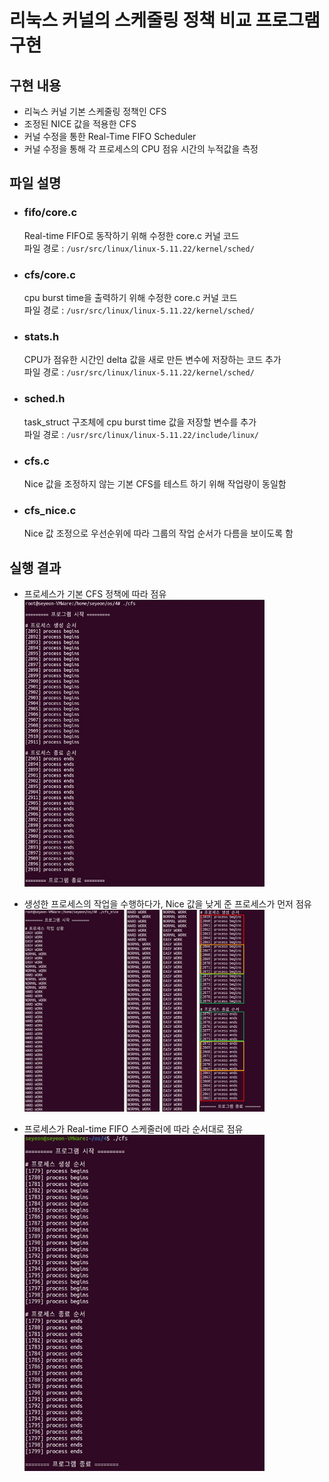 # 리눅스 커널의 스케줄링 정책 비교 프로그램 구현
## 구현 내용
* 리눅스 커널 기본 스케줄링 정책인 CFS
* 조정된 NICE 값을 적용한 CFS
* 커널 수정을 통한 Real-Time FIFO Scheduler
* 커널 수정을 통해 각 프로세스의 CPU 점유 시간의 누적값을 측정       
## 파일 설명     
* ### fifo/core.c   
    Real-time FIFO로 동작하기 위해 수정한 core.c 커널 코드   
    파일 경로 : ```/usr/src/linux/linux-5.11.22/kernel/sched/```
* ### cfs/core.c   
    cpu burst time을 출력하기 위해 수정한 core.c 커널 코드  
    파일 경로 : ```/usr/src/linux/linux-5.11.22/kernel/sched/```
* ### stats.h   
    CPU가 점유한 시간인 delta 값을 새로 만든 변수에 저장하는 코드 추가   
    파일 경로 : ```/usr/src/linux/linux-5.11.22/kernel/sched/```
* ### sched.h
    task_struct 구조체에 cpu burst time 값을 저장할 변수를 추가   
    파일 경로 : ```/usr/src/linux/linux-5.11.22/include/linux/```
* ### cfs.c
    Nice 값을 조정하지 않는 기본 CFS를 테스트 하기 위해 작업량이 동일함   
* ### cfs_nice.c
    Nice 값 조정으로 우선순위에 따라 그룹의 작업 순서가 다름을 보이도록 함   

## 실행 결과
* 프로세스가 기본 CFS 정책에 따라 점유
    <img src="Capture/CFS.jpg" width="80%" height="80%"></img><br/>

* 생성한 프로세스의 작업을 수행하다가, Nice 값을 낮게 준 프로세스가 먼저 점유
    <img src="Capture/CFS_NICE.JPG" width="80%" height="80%"></img><br/>

* 프로세스가 Real-time FIFO 스케줄러에 따라 순서대로 점유
    <img src="Capture/FIFO.jpg" width="80%" height="80%"></img><br/>
